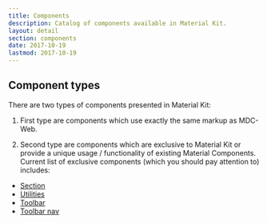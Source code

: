 ```yaml
---
title: Components
description: Catalog of components available in Material Kit.
layout: detail
section: components
date: 2017-10-19
lastmod: 2017-10-19
---
```


## Component types

There are two types of components presented in Material Kit:

1. First type are components which use exactly the same markup as MDC-Web.

2. Second type are components which are exclusive to Material Kit
or provide a unique usage / functionality of existing Material Components. Current list of exclusive components (which you should pay attention to) includes:

- [Section](./section/)
- [Utilities](./utilities/)
- [Toolbar](./toolbar/)
- [Toolbar nav](./toolbar-nav/)

